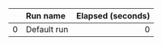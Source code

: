 |    | Run name    |   Elapsed (seconds) |
|---:|:------------|--------------------:|
|  0 | Default run |                   0 |